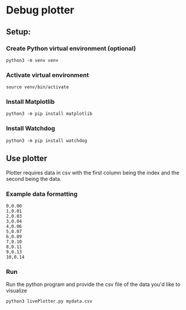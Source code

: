 # Debug plotter

## Setup:

### Create Python virtual environment (optional)
```
python3 -m venv venv
```
### Activate virtual environment
```
source venv/bin/activate
```
### Install Matplotlib
```
python3 -m pip install matplotlib
```
### Install Watchdog
```
python3 -m pip install watchdog
```

## Use plotter

Plotter requires data in csv with the first column being the index and the second being the data.
### Example data formatting
```
0,0.00
1,0.01
2,0.03
3,0.04
4,0.06
5,0.07
6,0.09
7,0.10
8,0.11
9,0.13
10,0.14
```

### Run

Run the python program and provide the csv file of the data you'd like to visualize
```
python3 livePlotter.py mydata.csv
```